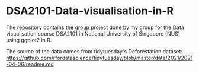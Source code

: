 # DSA2101-Data-visualisation-in-R
The repository contains the group project done by my group for the Data visualisation course DSA2101 in National University of Singapore (NUS) using ggplot2 in R.

The source of the data comes from tidytuesday's Deforestation dataset: https://github.com/rfordatascience/tidytuesday/blob/master/data/2021/2021-04-06/readme.md
